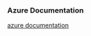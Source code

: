 
### Azure Documentation


[azure documentation](https://docs.microsoft.com/en-us/azure/rtos/threadx/)




